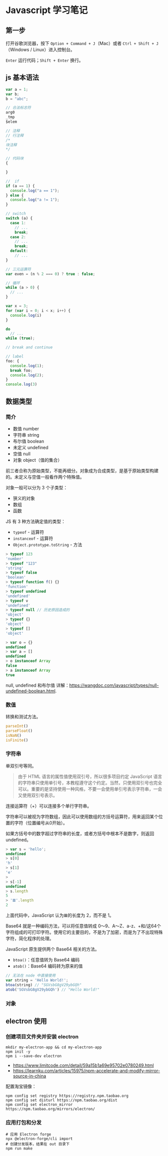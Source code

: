 # Javascript 学习笔记

## 第一步

打开谷歌浏览器，按下 `Option + Command + J`（Mac）或者 `Ctrl + Shift + J`（Windows / Linux）进入控制台。

`Enter` 运行代码；`Shift + Enter` 换行。

## js 基本语法

```js
var a = 1;
var b;
b = "abc";

// 合法标志符
arg0
_tmp
$elem

// 注释
// 行注释
/*
块注释
*/

// 代码块
{

}

//  if
if (a == 1) {
  console.log("a == 1");
} else {
  console.log("a != 1");
}

// switch
switch (a) {
  case 1:
    // ...
    break;
  case 2:
    // ...
    break;
  default:
    // ...
}

// 三元运算符
var even = (n % 2 === 0) ? true : false;

// 循环
while (a > 0) {
  // ...
}

var x = 3;
for (var i = 0; i < x; i++) {
  console.log(i)
}

do
  // ...
while (true);

// break and continue

// label
foo: {
  console.log(1);
  break foo;
  console.log(2);
}
console.log(3)
```

## 数据类型

### 简介

- 数值 number
- 字符串 string
- 布尔值 boolean
- 未定义 undefined
- 空值 null
- 对象 object（值的集合）

前三者合称为原始类型，不能再细分。对象成为合成类型，是基于原始类型构建的。未定义与空值一般看作两个特殊值。

对象一般可以分为 3 个子类型：

- 狭义的对象
- 数组
- 函数

JS 有 3 种方法确定值的类型：

- `typeof` - 运算符
- `instanceof` - 运算符
- `Object.prototype.toString` - 方法

```js
> typeof 123
'number'
> typeof "123"
'string'
> typeof false
'boolean'
> typeof function f() {}
'function'
> typeof undefined
'undefined'
> typeof v
'undefined'
> typeof null // 历史原因造成的
'object'
> typeof {}
'object'
> typeof []
'object'

> var o = {}
undefined
> var a = []
undefined
> o instanceof Array
false
> a instanceof Array
true
```


null, undefined 和布尔值 详解：<https://wangdoc.com/javascript/types/null-undefined-boolean.html>.

### 数值

转换和测试方法。

```js
parseInt()
parseFloat()
isNaN()
isFinite()
```

### 字符串

单双引号等同。

> 由于 HTML 语言的属性值使用双引号，所以很多项目约定 JavaScript 语言的字符串只使用单引号，本教程遵守这个约定。当然，只使用双引号也完全可以。重要的是坚持使用一种风格，不要一会使用单引号表示字符串，一会又使用双引号表示。

连接运算符（+）可以连接多个单行字符串。

字符串可以被视为字符数组，因此可以使用数组的方括号运算符，用来返回某个位置的字符（位置编号从0开始）。

如果方括号中的数字超过字符串的长度，或者方括号中根本不是数字，则返回 undefined。

```js
> var s = 'hello';
undefined
> s[0]
'h'
> s[1]
'e'
> 
> s[-1]
undefined
> s.length
5
> '𝌆'.length
2
```

上面代码中，JavaScript 认为𝌆的长度为 2，而不是 1。

Base64 就是一种编码方法，可以将任意值转成 0～9、A～Z、a-z、+和/这64个字符组成的可打印字符。使用它的主要目的，不是为了加密，而是为了不出现特殊字符，简化程序的处理。

JavaScript 原生提供两个 Base64 相关的方法。

- `btoa()`：任意值转为 Base64 编码
- `atob()`：Base64 编码转为原来的值

```js
// 无法在 node 中直接使用
var string = 'Hello World!';
btoa(string) // "SGVsbG8gV29ybGQh"
atob('SGVsbG8gV29ybGQh') // "Hello World!"
```

### 对象


## electron 使用

### 创建项目文件夹并安装 electron

```
mkdir my-electron-app && cd my-electron-app
npm init -y
npm i --save-dev electron
```

- <https://www.limitcode.com/detail/59a15b1a69e95702e0780249.html>
- <https://learnku.com/articles/15975/npm-accelerate-and-modify-mirror-source-in-china>

配置淘宝镜像：

```
npm config set registry https://registry.npm.taobao.org
npm config set disturl https://npm.taobao.org/dist
npm config set electron_mirror https://npm.taobao.org/mirrors/electron/
```

### 应用打包和分发

```
# 应用 Electron forge
npx @electron-forge/cli import
# 创建分发版本，结果在 out 目录下
npm run make
```
